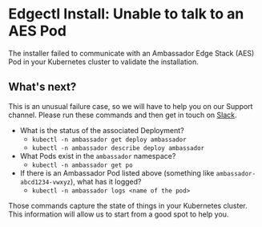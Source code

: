 # Edgectl Install: Unable to talk to an AES Pod

The installer failed to communicate with an Ambassador Edge Stack (AES) Pod in your Kubernetes cluster to validate the installation.

## What's next?

This is an unusual failure case, so we will have to help you on our Support channel. Please run these commands and then get in touch on [Slack](https://a8r.io/Slack).

* What is the status of the associated Deployment?
  * `kubectl -n ambassador get deploy ambassador`
  * `kubectl -n ambassador describe deploy ambassador`
* What Pods exist in the `ambassador` namespace?
  * `kubectl -n ambassador get po`
* If there is an Ambassador Pod listed above (something like `ambassador-abcd1234-vwxyz`), what has it logged?
  * `kubectl -n ambassador logs <name of the pod>`

Those commands capture the state of things in your Kubernetes cluster. This information will allow us to start from a good spot to help you.
